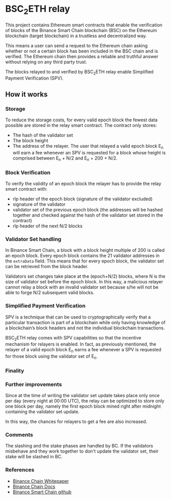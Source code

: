 # BSC<sub>2</sub>ETH relay

This project contains Ethereum smart contracts that enable the verification of blocks of the Binance Smart Chain blockchain (BSC) on the Ethereum blockchain (target blockchain) in a trustless and decentralized way.

This means a user can send a request to the Ethereum chain asking whether or not a certain block has been included in the BSC chain and is verified. 
The Ethereum chain then provides a reliable and truthful answer without relying on any third party trust.  

The blocks relayed to and verified by BSC<sub>2</sub>ETH relay enable Simplified Payment Verification (SPV).

## How it works

### Storage
To reduce the storage costs, for every valid epoch block the fewest data possible are stored in the relay smart contract. The contract only stores:
* The hash of the validator set
* The block height
* The address of the relayer. The user that relayed a valid epoch block E<sub>n</sub> will earn a fee whenever an SPV is requested for a block whose height is comprised between E<sub>n</sub> + N/2 and E<sub>n</sub> + 200 + N/2.


### Block Verification
To verify the validity of an epoch block the relayer has to provide the relay smart contract with: 
* rlp header of the epoch block (signature of the validator excluded)
* signature of the validator
* validator set of the previous epoch block (the addresses will be hashed together and checked against the hash of the validator set stored in the contract)
* rlp header of the next N/2 blocks 

### Validator Set handling
In Binance Smart Chain, a block with a block height multiple of 200 is called an epoch block. Every epoch block contains the 21 validator addresses in the ```extraData``` field. This means that for every epoch block, the validator set can be retrieved from the block header.

Validators set changes take place at the (epoch+N/2) blocks, where N is the size of validator set before the epoch block. In this way, a malicious relayer cannot relay a block with an invalid validator set because s/he will not be able to forge N/2 subsequent valid blocks. 

### Simplified Payment Verification
SPV is a technique that can be used to cryptographically verify that a particular transaction is part of a blockchain while only having knowledge of a blockchain’s block headers and not the individual blockchain transactions. 

BSC<sub>2</sub>ETH relay comes with SPV capabilities so that the incentive mechanism for relayers is enabled. In fact, as previously mentioned, the relayer of a valid epoch block E<sub>n</sub> earns a fee whenever a SPV is requested for those block using the validator set of E<sub>n</sub>.

### Finality


### Further improvements 
Since at the time of writing the validator set update takes place only once per day (every night at 00:00 UTC), the relay can be optimized to store only one block per day, namely the first epoch block mined right after midnight containing the validator set update. 

In this way, the chances for relayers to get a fee are also increased.

### Comments
The slashing and the stake phases are handled by BC. If the validators misbehave and they work together to don't update the validator set, their stake will be slashed in BC.

### References
- [Binance Chain Whitepaper](https://github.com/binance-chain/whitepaper/blob/master/WHITEPAPER.md)
- [Binance Chain Docs](https://docs.binance.org/smart-chain/guides/bsc-intro.html)
- [Binance Smart Chain github](https://github.com/binance-chain/bsc)

